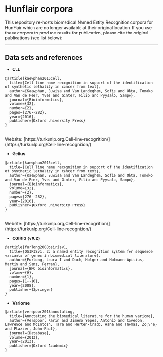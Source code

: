 # Hunflair corpora
This repository re-hosts biomedical Named Entity Recognition corpora for HunFlair which are no longer available at 
their original location. If you use these corpora to produce results for publication, please cite the original 
publications (see list below):


-----

## Data sets and references

- **CLL**
```
@article{kaewphan2016cell,
  title={Cell line name recognition in support of the identification of synthetic lethality in cancer from text},
  author={Kaewphan, Suwisa and Van Landeghem, Sofie and Ohta, Tomoko and Van de Peer, Yves and Ginter, Filip and Pyysalo, Sampo},
  journal={Bioinformatics},
  volume={32},
  number={2},
  pages={276--282},
  year={2016},
  publisher={Oxford University Press}
}
```

<br/>
Website: [https://turkunlp.org/Cell-line-recognition/](https://turkunlp.org/Cell-line-recognition/)

- **Gellus**
```
@article{kaewphan2016cell,
  title={Cell line name recognition in support of the identification of synthetic lethality in cancer from text},
  author={Kaewphan, Suwisa and Van Landeghem, Sofie and Ohta, Tomoko and Van de Peer, Yves and Ginter, Filip and Pyysalo, Sampo},
  journal={Bioinformatics},
  volume={32},
  number={2},
  pages={276--282},
  year={2016},
  publisher={Oxford University Press}
}
```

<br/> 
Website: [https://turkunlp.org/Cell-line-recognition/](https://turkunlp.org/Cell-line-recognition/)

- **OSIRIS (v0.2)**
```
@article{furlong2008osirisv1,
  title={OSIRISv1. 2: a named entity recognition system for sequence variants of genes in biomedical literature},
  author={Furlong, Laura I and Dach, Holger and Hofmann-Apitius, Martin and Sanz, Ferran},
  journal={BMC bioinformatics},
  volume={9},
  number={1},
  pages={1--16},
  year={2008},
  publisher={Springer}
}
```

- **Variome**
```
@article{verspoor2013annotating,
  title={Annotating the biomedical literature for the human variome},
  author={Verspoor, Karin and Jimeno Yepes, Antonio and Cavedon, Lawrence and McIntosh, Tara and Herten-Crabb, Asha and Thomas, Zo{\"e} and Plazzer, John-Paul},
  journal={Database},
  volume={2013},
  year={2013},
  publisher={Oxford Academic}
}
```
